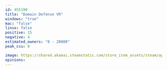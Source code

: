```yaml
---
id: 455190
title: "Domain Defense VR"
windows: "true"
mac: "false"
linux: false
positive: 15
negative: 4
estimated_owners: "0 - 20000"
peak_ccu: 0

image: https://shared.akamai.steamstatic.com/store_item_assets/steam/apps/455190/header.jpg?t=1494532688
opinions:
---
```

